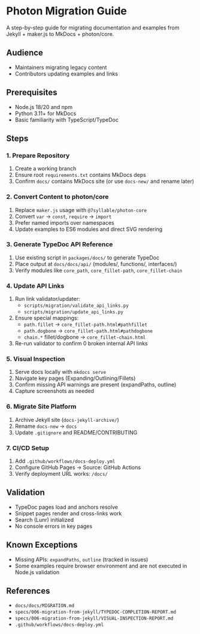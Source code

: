 # Photon Migration Guide

A step-by-step guide for migrating documentation and examples from Jekyll + maker.js to MkDocs + photon/core.

## Audience

- Maintainers migrating legacy content
- Contributors updating examples and links

## Prerequisites

- Node.js 18/20 and npm
- Python 3.11+ for MkDocs
- Basic familiarity with TypeScript/TypeDoc

## Steps

### 1. Prepare Repository

1. Create a working branch
2. Ensure root `requirements.txt` contains MkDocs deps
3. Confirm `docs/` contains MkDocs site (or use `docs-new/` and rename later)

### 2. Convert Content to photon/core

1. Replace `maker.js` usage with `@7syllable/photon-core`
2. Convert `var` → `const`, `require` → `import`
3. Prefer named imports over namespaces
4. Update examples to ES6 modules and direct SVG rendering

### 3. Generate TypeDoc API Reference

1. Use existing script in `packages/docs/` to generate TypeDoc
2. Place output at `docs/docs/api/` (modules/, functions/, interfaces/)
3. Verify modules like `core_path`, `core_fillet-path`, `core_fillet-chain`

### 4. Update API Links

1. Run link validator/updater:
   - `scripts/migration/validate_api_links.py`
   - `scripts/migration/update_api_links.py`
2. Ensure special mappings:
   - `path.fillet` → `core_fillet-path.html#pathfillet`
   - `path.dogbone` → `core_fillet-path.html#pathdogbone`
   - `chain.*` fillet/dogbone → `core_fillet-chain.html`
3. Re-run validator to confirm 0 broken internal API links

### 5. Visual Inspection

1. Serve docs locally with `mkdocs serve`
2. Navigate key pages (Expanding/Outlining/Fillets)
3. Confirm missing API warnings are present (expandPaths, outline)
4. Capture screenshots as needed

### 6. Migrate Site Platform

1. Archive Jekyll site (`docs-jekyll-archive/`)
2. Rename `docs-new` → `docs`
3. Update `.gitignore` and README/CONTRIBUTING

### 7. CI/CD Setup

1. Add `.github/workflows/docs-deploy.yml`
2. Configure GitHub Pages → Source: GitHub Actions
3. Verify deployment URL works: `/docs/`

## Validation

- TypeDoc pages load and anchors resolve
- Snippet pages render and cross-links work
- Search (Lunr) initialized
- No console errors in key pages

## Known Exceptions

- Missing APIs: `expandPaths`, `outline` (tracked in issues)
- Some examples require browser environment and are not executed in Node.js validation

## References

- `docs/docs/MIGRATION.md`
- `specs/006-migration-from-jekyll/TYPEDOC-COMPLETION-REPORT.md`
- `specs/006-migration-from-jekyll/VISUAL-INSPECTION-REPORT.md`
- `.github/workflows/docs-deploy.yml`
